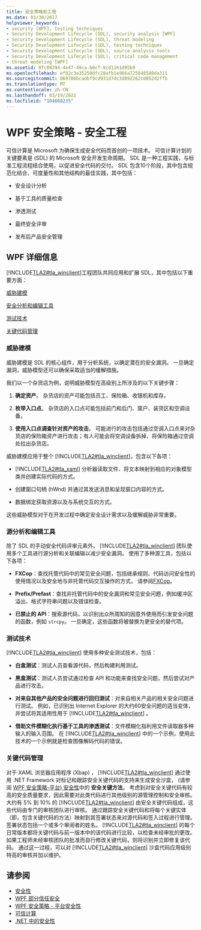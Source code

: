 ```yaml
---
title: 安全策略和工程
ms.date: 03/30/2017
helpviewer_keywords:
- security [WPF], testing techniques
- Security Development Lifecycle (SDL), security analysis [WPF]
- Security Development Lifecycle (SDL), threat modeling
- Security Development Lifecycle (SDL), testing techniques
- Security Development Lifecycle (SDL), source analysis tools
- Security Development Lifecycle (SDL), critical code management
- threat modeling [WPF]
ms.assetid: 0fc04394-4e47-49ca-b0cf-8cd1161d95b9
ms.openlocfilehash: ef02c3e35250dfc28afb1e966a725048508da311
ms.sourcegitcommit: 069786bcadbf9cd931d7dc3d892262cd852d2ffb
ms.translationtype: MT
ms.contentlocale: zh-CN
ms.lasthandoff: 03/19/2021
ms.locfileid: "104668235"
---
```

# <a name="wpf-security-strategy---security-engineering"></a>WPF 安全策略 - 安全工程

可信计算是 Microsoft 为确保生成安全代码而首创的一项技术。 可信计算计划的关键要素是 (SDL) 的 Microsoft 安全开发生命周期。 SDL 是一种工程实践，与标准工程流程结合使用，以促进安全代码的交付。 SDL 包含10个阶段，其中包含规范化结合、可度量性和其他结构的最佳实践，其中包括：  
  
- 安全设计分析  
  
- 基于工具的质量检查  
  
- 渗透测试  
  
- 最终安全评审  
  
- 发布后产品安全管理  
  
## <a name="wpf-specifics"></a>WPF 详细信息  

 [!INCLUDE[TLA2#tla_winclient](../../includes/tla2sharptla-winclient-md.md)]工程团队共同应用和扩展 SDL，其中包括以下重要方面：  
  
 [威胁建模](#threat_modeling)  
  
 [安全分析和编辑工具](#tools)  
  
 [测试技术](#techniques)  
  
 [关键代码管理](#critical_code)  
  
<a name="threat_modeling"></a>

### <a name="threat-modeling"></a>威胁建模  

 威胁建模是 SDL 的核心组件，用于分析系统，以确定潜在的安全漏洞。 一旦确定漏洞，威胁模型还可以确保采取适当的缓解措施。  
  
 我们以一个杂货店为例，说明威胁模型在高级别上所涉及的以下关键步骤：  
  
1. **确定资产**。 杂货店的资产可能包括员工、保险箱、收银机和库存。  
  
2. **枚举入口点**。 杂货店的入口点可能包括前门和后门、窗户、装货区和空调设备。  
  
3. **使用入口点调查针对资产的攻击**。 可能进行的攻击包括通过空调入口点来对杂货店的保险箱资产进行攻击；有人可能会将空调设备拆掉，将保险箱通过空调处拉出杂货店。  
  
 威胁建模应用于整个 [!INCLUDE[TLA2#tla_winclient](../../includes/tla2sharptla-winclient-md.md)]，包含以下各项：  
  
- [!INCLUDE[TLA2#tla_xaml](../../includes/tla2sharptla-xaml-md.md)] 分析器读取文件、将文本映射到相应的对象模型类并创建实际代码的方式。  
  
- 创建窗口句柄 (hWnd) 并通过其发送消息和呈现窗口内容的方式。  
  
- 数据绑定获取资源以及与系统交互的方式。  
  
 这些威胁模型对于在开发过程中确定安全设计需求以及缓解威胁非常重要。  
  
<a name="tools"></a>

### <a name="source-analysis-and-editing-tools"></a>源分析和编辑工具  

 除了 SDL 的手动安全代码评审元素外， [!INCLUDE[TLA2#tla_winclient](../../includes/tla2sharptla-winclient-md.md)] 团队使用多个工具进行源分析和关联编辑以减少安全漏洞。 使用了多种源工具，包括以下各项：  
  
- **FXCop**：查找托管代码中的常见安全问题，包括继承规则、代码访问安全性的使用情况以及安全地与非托管代码交互操作的方式。 请参阅[FXCop](/previous-versions/dotnet/netframework-3.0/bb429476%28v=vs.80%29)。  
  
- **Prefix/Prefast**：查找非托管代码中的安全漏洞和常见安全问题，例如缓冲区溢出、格式字符串问题以及错误检查。  
  
- **已禁止的 API**：搜索源代码，以识别出众所周知的因意外使用而引发安全问题的函数，例如 `strcpy`。 一旦确定，这些函数将被替换为更安全的替代项。  
  
<a name="techniques"></a>

### <a name="testing-techniques"></a>测试技术  

 [!INCLUDE[TLA2#tla_winclient](../../includes/tla2sharptla-winclient-md.md)] 使用多种安全测试技术，包括：  
  
- **白盒测试**：测试人员查看源代码，然后构建利用测试。
  
- **黑盒测试**：测试人员尝试通过检查 API 和功能来查找安全问题，然后尝试对产品进行攻击。  
  
- **对来自其他产品的安全问题进行回归测试**：对来自相关产品的相关安全问题进行测试。 例如，已识别出 Internet Explorer 的大约60安全问题的适当变体，并尝试将其适用性用于 [!INCLUDE[TLA2#tla_winclient](../../includes/tla2sharptla-winclient-md.md)] 。  
  
- **借助文件模糊化执行基于工具的渗透测试**：文件模糊化指利用文件读取器多种输入的输入范围。 在 [!INCLUDE[TLA2#tla_winclient](../../includes/tla2sharptla-winclient-md.md)] 中的一个示例，使用此技术的一个示例就是检查图像解码代码的错误。  
  
<a name="critical_code"></a>

### <a name="critical-code-management"></a>关键代码管理  

 对于 XAML 浏览器应用程序 (Xbap) ， [!INCLUDE[TLA2#tla_winclient](../../includes/tla2sharptla-winclient-md.md)] 通过使用 .NET Framework 对标记和跟踪安全关键代码的支持来生成安全沙盒， (请参阅 [WPF 安全策略-平台) 安全性](wpf-security-strategy-platform-security.md)中的 **安全关键方法**。 考虑到对安全关键代码有较高的安全质量要求，因此需要对此类代码进行其他级别的源管理控制和安全审核。 大约有 5% 到 10% 的 [!INCLUDE[TLA2#tla_winclient](../../includes/tla2sharptla-winclient-md.md)] 由安全关键代码组成，这些代码由专门的审核团队进行审核。 通过跟踪安全关键代码和将每个关键实体（即，包含关键代码的方法）映射到其签署状态来对源代码和签入过程进行管理。 签署状态包括一个或多个审阅者的姓名。 [!INCLUDE[TLA2#tla_winclient](../../includes/tla2sharptla-winclient-md.md)] 的每个日常版本都将关键代码与前一版本中的该代码进行比较，以检查未经审批的更改。 如果工程师未经审核团队的批准而自行修改关键代码，则将识别并立即修复该代码。 通过这一过程，可以对 [!INCLUDE[TLA2#tla_winclient](../../includes/tla2sharptla-winclient-md.md)] 沙盒代码应用级别特高的审核并加以维护。  
  
## <a name="see-also"></a>请参阅

- [安全性](security-wpf.md)
- [WPF 部分信任安全](wpf-partial-trust-security.md)
- [WPF 安全策略 - 平台安全性](wpf-security-strategy-platform-security.md)
- [可信计算](https://www.microsoft.com/mscorp/twc/default.mspx)
- [.NET 中的安全性](/dotnet/standard/security/index)
